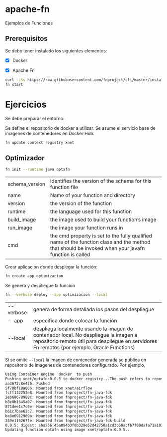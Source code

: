 # apache-fn
Ejemplos de Funciones

## Prerequisitos

Se debe tener instalado los siguientes elementos:

- [x] Docker


- [x] Apache Fn

```sh
curl -LSs https://raw.githubusercontent.com/fnproject/cli/master/install | sh
fn start
```

# Ejercicios

Se debe preparar el entorno:

Se define el repositorio de docker a utilizar. Se asume el servicio base de imagenes de contenedores en Docker Hub.

```sh
fn update context registry xnet
```

## Optimizador

```sh
fn init --runtime java optafn
```

|||
|-|-|
|schema_version|identifies the version of the schema for this function file|
|name|Name of your function and directory|
|version|the version of the function|
|runtime|the language used for this function|
|build_image|the image used to build your function’s image|
|run_image|the image your function runs in|
|cmd|the cmd property is set to the fully qualified name of the function class and the method that should be invoked when your javafn function is called|

Crear aplicacion donde desplegar la función:

```sh
fn create app optimizacion
```

Se genera y despliegue la funcion

```sh
fn --verbose deploy --app optimizacion --local
```

|||
|-|-|
|--verbose|genera de forma detallada los pasos del despliegue|
|--app|especifica donde colocar la función|
|--local|despliega localmente usando la imagen de contenedor local. No despliegue la imagen a repositorio remoto útil para despliegue en servidores Fn remotos (por ejemplo, Oracle Functions)|

Si se omite `--local` la imagen de contenedor generada se publica en repositorio de imagenes de contenedores configurado. Por ejemplo,

```sh
Using Container engine  docker  to push
Pushing xnet/optafn:0.0.5 to docker registry...The push refers to repository [docker.io/xnet/optafn]
aa3672c8e426: Pushed
5f70bf18a086: Mounted from xnet/airflow
fcff132253e8: Mounted from fnproject/fn-java-fdk
2eb68678988c: Mounted from fnproject/fn-java-fdk
b8e0b1645a07: Mounted from fnproject/fn-java-fdk
871dee1c7c0e: Mounted from fnproject/fn-java-fdk
b61c7bae62c7: Mounted from fnproject/fn-java-fdk
be8e6912969a: Mounted from fnproject/fn-java-fdk
249e116267fe: Mounted from fnproject/fn-java-fdk-build
0.0.5: digest: sha256:45a094b3f0b329e52d42750a1cd3b58acfb7f00dafa71a101f8522872b94a5c4 size: 2207
Updating function optafn using image xnet/optafn:0.0.5...
```

